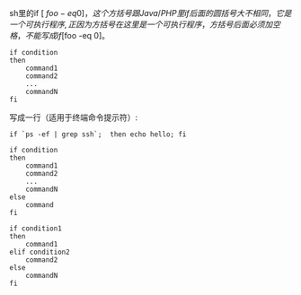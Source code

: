 sh里的if [ $foo -eq 0 ]，这个方括号跟Java/PHP里if后面的圆括号大不相同，它是一个可执行程序,正因为方括号在这里是一个可执行程序，方括号后面必须加空格，不能写成if [$foo -eq 0]。

```shell
if condition
then
    command1 
    command2
    ...
    commandN 
fi
```

写成一行（适用于终端命令提示符）: 

```
if `ps -ef | grep ssh`;  then echo hello; fi
```

```shell
if condition
then
    command1 
    command2
    ...
    commandN
else
    command
fi
```

```shell
if condition1
then
    command1
elif condition2
    command2
else
    commandN
fi
```
